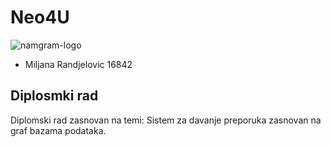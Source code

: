 # Neo4U 
![namgram-logo](https://cdn.discordapp.com/attachments/777890574253817889/792441180054749224/e52d18ae-4e0c-40cf-8d30-07396304f4e0_200x200.png)
* Miljana Randjelovic 16842

## Diplosmki rad
Diplomski rad zasnovan na temi: Sistem za davanje preporuka zasnovan na graf bazama podataka.